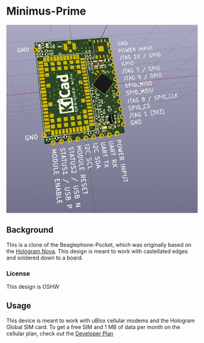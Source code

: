 # Minimus-Prime

<img src="https://github.com/ChrisGammell/Minimus-Prime/blob/master/docs/PrimeScreenshotFront.JPG">

## Background

This is a clone of the Beaglephone-Pocket, which was originally based on the [Hologram Nova](https://github.com/hologram-io/nova-hardware). This design is meant to work with castellated edges and soldered down to a board. 

### License

This design is OSHW

## Usage

This device is meant to work with uBlox cellular modems and the Hologram Global SIM card. To get a free SIM and 1 MB of data per month on the cellular plan, check out the [Developer Plan](https://hologram.io/devplan/)